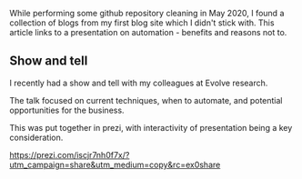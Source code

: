 While performing some github repository cleaning in May 2020, I found a collection of blogs from my first blog site which I didn't stick with. This article links to a presentation on automation - benefits and reasons not to.

## Show and tell

I recently had a show and tell with my colleagues at Evolve research.

The talk focused on current techniques, when to automate, and potential opportunities for the business.

This was put together in prezi, with interactivity of presentation being a key consideration.

https://prezi.com/iscjr7nh0f7x/?utm_campaign=share&utm_medium=copy&rc=ex0share
